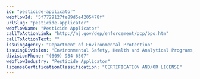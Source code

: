 ```yaml
---
id: "pesticide-applicator"
webflowId: "5f7729127fe89d5e4205478f"
urlSlug: "pesticide-applicator"
webflowName: "Pesticide Applicator"
callToActionLink: "http://nj.gov/dep/enforcement/pcp/bpo.htm"
callToActionText: ""
issuingAgency: "Department of Environmental Protection"
issuingDivision: "Environmental Safety, Health and Analytical Programs, Bureau of Pesticide Operations"
divisionPhone: "(609) 984-6507"
webflowIndustry: "Pesticide Applicator"
licenseCertificationClassification: "CERTIFICATION AND/OR LICENSE"
---
```

